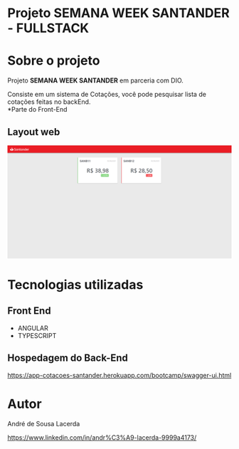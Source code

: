 # Projeto SEMANA WEEK SANTANDER - FULLSTACK


# Sobre o projeto

Projeto **SEMANA WEEK SANTANDER** em parceria com DIO.

Consiste em um sistema de Cotações, você pode pesquisar lista de cotações feitas no backEnd.<br>
*Parte do Front-End


## Layout web
![Web 1](https://github.com/aslac2020/imagespublicacao/blob/main/assets/images/Sites/santander.PNG)

# Tecnologias utilizadas

## Front End
- ANGULAR
- TYPESCRIPT


## Hospedagem do Back-End
https://app-cotacoes-santander.herokuapp.com/bootcamp/swagger-ui.html

# Autor

André de Sousa Lacerda

https://www.linkedin.com/in/andr%C3%A9-lacerda-9999a4173/
